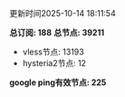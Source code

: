 更新时间2025-10-14 18:11:54

**总订阅: 188**
**总节点: 39211**
- vless节点: 13193
- hysteria2节点: 12

**google ping有效节点: 225**
